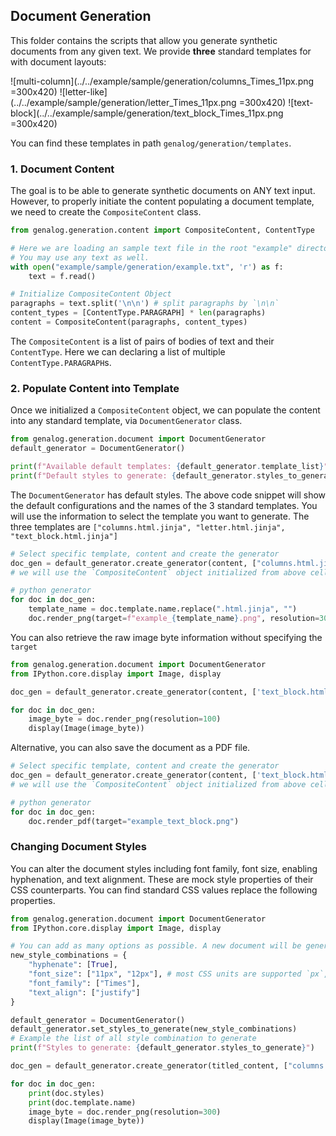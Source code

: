 ## Document Generation

This folder contains the scripts that allow you generate synthetic documents from any given text. We provide **three** standard templates for with document layouts:

![multi-column](../../example/sample/generation/columns_Times_11px.png  =300x420)
![letter-like](../../example/sample/generation/letter_Times_11px.png  =300x420)
![text-block](../../example/sample/generation/text_block_Times_11px.png  =300x420)

You can find these templates in path `genalog/generation/templates`.

### 1. Document Content

The goal is to be able to generate synthetic documents on ANY text input. However, to properly initiate the content populating a document template, we need to create the `CompositeContent` class.

```python
from genalog.generation.content import CompositeContent, ContentType

# Here we are loading an sample text file in the root "example" directory
# You may use any text as well.
with open("example/sample/generation/example.txt", 'r') as f:
    text = f.read()

# Initialize CompositeContent Object
paragraphs = text.split('\n\n') # split paragraphs by `\n\n`
content_types = [ContentType.PARAGRAPH] * len(paragraphs)
content = CompositeContent(paragraphs, content_types)
```
The `CompositeContent` is a list of pairs of bodies of text and their `ContentType`. Here we can declaring a list of multiple `ContentType.PARAGRAPH`s.

### 2. Populate Content into Template

Once we initialized a `CompositeContent` object, we can populate the content into any standard template, via `DocumentGenerator` class.

```python
from genalog.generation.document import DocumentGenerator
default_generator = DocumentGenerator()

print(f"Available default templates: {default_generator.template_list}")
print(f"Default styles to generate: {default_generator.styles_to_generate}")
```
The `DocumentGenerator` has default styles. The above code snippet will show the default configurations and the names of the 3 standard templates. You will use the information to select the template you want to generate. The three templates are `["columns.html.jinja", "letter.html.jinja", "text_block.html.jinja"]`

```python
# Select specific template, content and create the generator
doc_gen = default_generator.create_generator(content, ["columns.html.jinja", "letter.html.jinja", "text_block.html.jinja"]) 
# we will use the `CompositeContent` object initialized from above cell

# python generator 
for doc in doc_gen:
    template_name = doc.template.name.replace(".html.jinja", "")
    doc.render_png(target=f"example_{template_name}.png", resolution=300) #in dots per inch
```
You can also retrieve the raw image byte information without specifying the `target`

```python
from genalog.generation.document import DocumentGenerator
from IPython.core.display import Image, display

doc_gen = default_generator.create_generator(content, ['text_block.html.jinja']) 

for doc in doc_gen:
    image_byte = doc.render_png(resolution=100)
    display(Image(image_byte))
```

Alternative, you can also save the document as a PDF file.

```python
# Select specific template, content and create the generator
doc_gen = default_generator.create_generator(content, ['text_block.html.jinja']) 
# we will use the `CompositeContent` object initialized from above cell

# python generator 
for doc in doc_gen:
    doc.render_pdf(target="example_text_block.png")
```

### Changing Document Styles

You can alter the document styles including font family, font size, enabling hyphenation, and text alignment. These are mock style properties of their CSS counterparts. You can find standard CSS values replace the following properties.

```python
from genalog.generation.document import DocumentGenerator
from IPython.core.display import Image, display

# You can add as many options as possible. A new document will be generated per combination of the styles
new_style_combinations = {
    "hyphenate": [True],
    "font_size": ["11px", "12px"], # most CSS units are supported `px`, `cm`, `em`, etc...
    "font_family": ["Times"],
    "text_align": ["justify"]
}

default_generator = DocumentGenerator()
default_generator.set_styles_to_generate(new_style_combinations)
# Example the list of all style combination to generate
print(f"Styles to generate: {default_generator.styles_to_generate}")

doc_gen = default_generator.create_generator(titled_content, ["columns.html.jinja", "letter.html.jinja"])

for doc in doc_gen:
    print(doc.styles)
    print(doc.template.name)
    image_byte = doc.render_png(resolution=300)
    display(Image(image_byte))
```